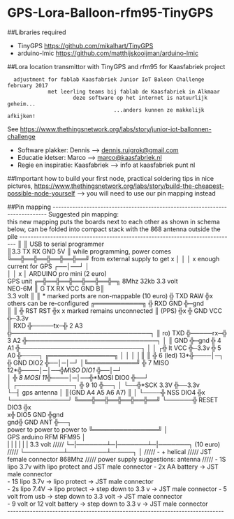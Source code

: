 # GPS-Lora-Balloon-rfm95-TinyGPS 

##Libraries required
- TinyGPS       https://github.com/mikalhart/TinyGPS
- arduino-lmic  https://github.com/matthijskooijman/arduino-lmic

##Lora location transmittor with TinyGPS and rfm95 for Kaasfabriek project
```
  adjustment for fablab Kaasfabriek Junior IoT Baloon Challenge february 2017
             met leerling teams bij fablab de Kaasfabriek in Alkmaar
                     deze software op het internet is natuurlijk geheim...
                                  ...anders kunnen ze makkelijk afkijken! 
```
See https://www.thethingsnetwork.org/labs/story/junior-iot-ballonnen-challenge 

- Software plakker: Dennis --> dennis.ruigrok@gmail.com
- Educatie kletser: Marco --> marco@kaasfabriek.nl
- Regie en inspiratie: Kaasfabriek --> info at kaasfabriek punt nl

##Important
how to build your first node, practical soldering tips in nice pictures, 
https://www.thethingsnetwork.org/labs/story/build-the-cheapest-possible-node-yourself 
 --> you will need to use our pin mapping instead 

##Pin mapping
    ---------------------------------------------------------------------------- 
    Suggested pin mapping:                                                       
    this new mapping puts the boards next to each other as shown in schema below,
          can be folded into compact stack with the 868 antenna outside the pile 
    -----------------------------------------------------------------------------
                            ║                 ║ USB to serial programmer        
                            ║3.3 TX RX GND 5V ║ while programming, power comes
                            ╚══╬══╬══╬══╬══╬══╝ from external supply to get
                               x  │  │  │  x    enough current for GPS
                               ┌──│──┘  │                                     
                               │  │  x  │      ARDUINO pro mini (2 euro)      
      GPS unit            ╔═╬══╬══╬══╬══╬══╬═╗ 8Mhz 32kb 3.3 volt             
      NEO-6M              ║ G TX RX VCC GND B║                                   
      3.3 volt            ║                  ║      * marked ports are non-mappable
      (10 euro)           ╬ TXD          RAW ╬x         others can be re-configured
     ╔═══════════╗        ╬ RXD          GND ╬─gnd                                 
     ║           ║        ╬ RST          RST ╬x        x marked remains unconnected
     ║     (PPS) ╬x       ╬ GND          VCC ╬─3.3v                             
     ║       RXD ╬─────tx─╬ 2             A3 ╬────────────────────────────────┐
     ║  ro)  TXD ╬─────rx─╬ 3             A2 ╬──────────────────────────────┐ │ 
     ║       GND ╬─gnd    ╬ 4             A1 ╬────────────────────────────┐ │ │ 
    ┌╬  lt   VCC ╬─3.3v   ╬ 5             A0 ╬────┐    ╔═══════════════╗  │ │ │ 
    │║           ║        ╬ 6       (led) 13*╬────│─┐  ╬ GND      DIO2 ╬──│─│─┘ 
    │╚═══════════╝        ╬ 7        MISO 12*╬────│─│──╬*MISO     DIO1 ╬──│─┘   
    │                     ╬ 8        MOSI 11*╬────│─│──╬*MOSI     DIO0 ╬──┘    
    │ ┌─────────────┐     ╬ 9             10 ╬──┐ │ └──╬*SCK      3.3V ╬──3.3v  
    └─┤ gps antenna │     ║(GND A4 A5 A6 A7) ║  │ └────╬ NSS      DIO4 ╬x      
      └─────────────┘     ╚═══╬══╬══╬══╬══╬══╝  └──────╬ RESET    DIO3 ╬x     
                                                      x╬ DIO5      GND ╬gnd   
                                                    gnd╬ GND       ANT ╬──┐   
         power to    power to    power to              ╚═══════════════╝  │   
          GPS       arduino     RFM                     RFM95             │   
           | |       | |       | |                      3.3 volt         ///// 
           └─|───────┴─|───────┴─|───────┐              (10 euro)        ///// 
             └─────────┴─────────┴─────┐ │                               ///// 
                                       - +                       helical ///// 
                                JST female connector              868Mhz ///// 
     power supply suggestions:                                   antenna /////
     - 1S lipo 3.7v with lipo protect and JST male connector 
     - 2x AA battery -> JST male connector                          
     - 1S lipo 3.7v -> lipo protect -> JST male connector                     
     - 2s lipo 7.4V -> lipo protect -> step down to 3.3 v -> JST male connector 
     - 5 volt from usb -> step down to 3.3 volt -> JST male connector          
     - 9 volt or 12 volt battery -> step down to 3.3 v -> JST male connector     
    ----------------------------------------------------------------------------- 

